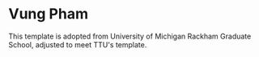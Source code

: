 # Vung Pham
This template is adopted from University of Michigan Rackham Graduate School, adjusted to meet TTU's template.